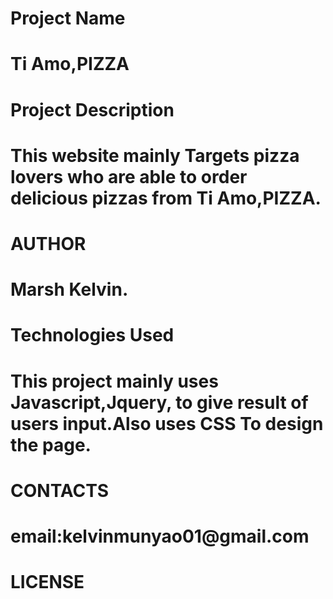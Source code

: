 <h1>Project Name<h1>
Ti Amo,PIZZA

<h1>Project Description<h1>
This website mainly Targets pizza lovers who are able to 
order delicious pizzas from Ti Amo,PIZZA.

<h1>AUTHOR<h1>
Marsh Kelvin.

<h1>Technologies Used<h1>
This project mainly uses Javascript,Jquery, to give result of 
users input.Also uses CSS To design the page.

<h1>CONTACTS<h1>
email:kelvinmunyao01@gmail.com

<h1>LICENSE<h1>